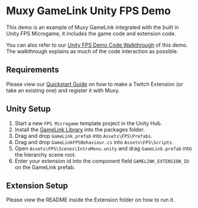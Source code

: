 # Muxy GameLink Unity FPS Demo

This demo is an example of Muxy GameLink integrated with the built in Unity FPS Microgame, it includes the game code and extension code.

You can also refer to our [Unity FPS Demo Code Walkthrough](https://muxy.io/docs/unity-fps-demo-code-walkthrough) of this demo. The walkthrough explains as much of the code interaction as possible.

## Requirements

Please view our [Quickstart Guide](https://docs.muxy.io/docs/quick-start) on how to make a Twitch Extension (or take an existing one) and register it with Muxy.

## Unity Setup

1. Start a new `FPS Microgame` template project in the Unity Hub.
2. Install the [GameLink Library](https://github.com/muxy/gamelink-unity) into the packages folder.
3. Drag and drop `GameLink.prefab` into `Assets\FPS\Prefabs`.
4. Drag and drop `GameLinkFPSBehaviour.cs` into `Assets\FPS\Scripts`.
5. Open `Assets\FPS\Scenes\IntroMenu.unity` and drag `GameLink.prefab` into the hierarchy scene root.
6. Enter your extension id into the component field `GAMELINK_EXTENSION_ID` on the GameLink prefab.

## Extension Setup

Please view the README inside the Extension folder on how to run it.
